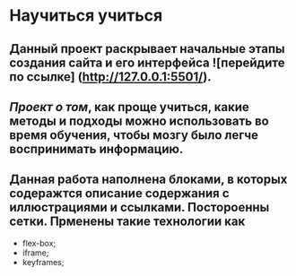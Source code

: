 # **Научиться учиться**

## Данный проект раскрывает начальные этапы создания сайта и его интерфейса ![перейдите по ссылке] (http://127.0.0.1:5501/).

## _Проект о том_, как проще учиться, какие методы и подходы можно использовать во время обучения, чтобы мозгу было легче воспринимать информацию.

## Данная работа наполнена блоками, в которых содеражтся описание содержания с иллюстрациями и ссылками. Постороенны сетки. Прменены такие технологии как

- flex-box;
- iframe;
- keyframes;
